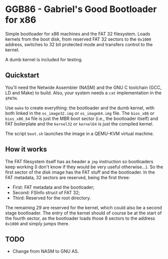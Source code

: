 # GGB86 - Gabriel's Good Bootloader for x86

Simple bootloader for x86 machines and the FAT 32 filesystem. Loads kernels from
the boot disk, from reserved FAT 32 sectors to the `0x1000` address, switches to
32 bit protected mode and transfers control to the kernel.

A dumb kernel is included for testing.

## Quickstart

You'll need the Netwide Assembler (NASM) and the GNU C toolchain (GCC, LD and
Make) to build. Also, your system needs a `cat` implementation in the `$PATH`.

Use `make` to create everything: the bootloader and the dumb kernel, with both
linked in the `os_image32.img` or `os_image64.img` file. The `bios_x86` or
`bios_x86_64` file is just the MBR boot sector (i.e., the bootloader itself) and
FAT boilerplate and the `kernel32` or `kernel64` is just the compiled kernel.

The script `boot.sh` launches the image in a QEMU-KVM virtual machine.

## How it works

The FAT filesystem itself has as header a `jmp` instruction so bootloaders keep
working (I don't know if they would be very useful otherwise...). So the first
sector of the disk image has the FAT stuff and the bootloader. In the FAT
metadata, 32 sectors are reserved, being the first three:

- First: FAT metadata and the bootloader;  
- Second: FSInfo struct of FAT 32;  
- Third: Reserved for the root directory.

The remaining 29 are reserved for the kernel, which could also be a second stage
bootloader. The entry of the kernel should of course be at the start of the
fourth sector, as the bootloader loads those 8 sectors to the address `0x1000`
and simply jumps there.

## TODO

- Change from NASM to GNU AS.

